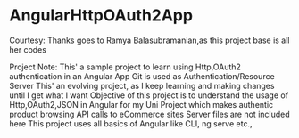 # AngularHttpOAuth2App
Courtesy: Thanks goes to Ramya Balasubramanian,as this project base is all her codes

Project Note:
This' a sample project to learn using Http,OAuth2 authentication in an Angular App
Git is used as Authentication/Resource Server
This' an evolving project, as I keep learning and making changes until I get what I want
Objective of this project is to understand the usage of Http,OAuth2,JSON in Angular for my Uni Project which makes authentic product browsing API calls to eCommerce sites
Server files are not included here
This project uses all basics of Angular like CLI, ng serve etc.,
